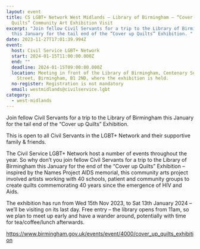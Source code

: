 ```yaml
---
layout: event
title: CS LGBT+ Network West Midlands – Library of Birmingham – “Cover Up
  Quilts” Community Art Exhibition Visit
excerpt: "Join fellow Civil Servants for a trip to the Library of Birmingham
  this January for the tail end of the “Cover up Quilts” Exhibition. "
date: 2023-11-27T17:01:39.994Z
event:
  host: Civil Service LGBT+ Network
  start: 2024-01-15T11:00:00.000Z
  end: ""
  deadline: 2024-01-15T09:00:00.000Z
  location: Meeting in front of the Library of Birmingham, Centenary Square, Broad
    Street, Birmingham, B1 2ND, where the exhibition is held.
  no-register: Registration is not mandatory
  email: westmidlands@civilservice.lgbt
category:
  - west-midlands
---
```

Join fellow Civil Servants for a trip to the Library of Birmingham this January for the tail end of the “Cover up Quilts” Exhibition. 

This is open to all Civil Servants in the LGBT+ Network and their supportive family & friends.

The Civil Service LGBT+ Network host a number of events throughout the year. So why don’t you join fellow Civil Servants for a trip to the Library of Birmingham this January for the end of the “Cover up Quilts” Exhibition – inspired by the Names Project AIDS memorial, this community arts project involved artists working with 40 schools, patient and community groups to create quilts commemorating 40 years since the emergence of HIV and Aids.

The exhibition has run from Wed 15th Nov 2023, to Sat 13th January 2024 – we’ll be visiting on its last day. Free entry – the library opens from 11am, so we plan to meet up early and have a wander around, potentially with time for tea/coffee/lunch afterwards. 

<https://www.birmingham.gov.uk/events/event/4000/cover_up_quilts_exhibition>